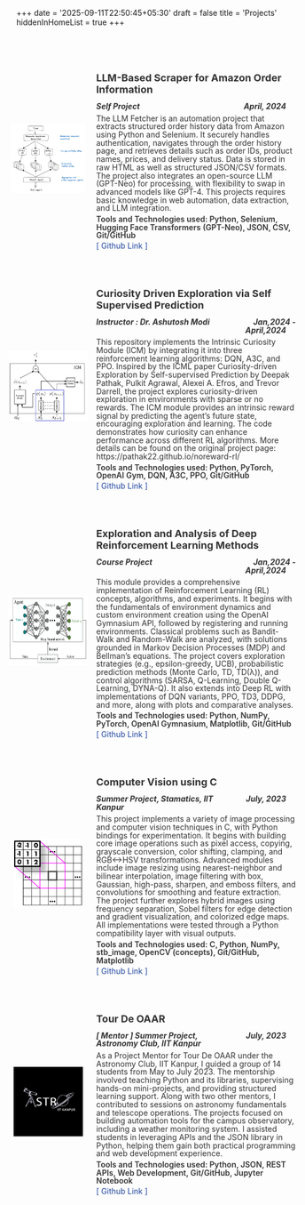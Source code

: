 +++
date = '2025-09-11T22:50:45+05:30'
draft = false
title = 'Projects'
hiddenInHomeList = true
+++


<!--more-->


<style>
.left 
{
    text-align: left;
}
.right
{
    text-align: right;
    margin-top: 0px;
    padding-top: 0px;
    margin-bottom: 0px;
    padding-bottom: 0px;
}
.project .description h5{
    margin-top: 8px;
    padding-top: 0px;
    display: grid;
    grid-template-columns: 2.5fr 1fr ;
}
.project .description p:not(h5)
{
    margin-top: 5px;
    padding-top: 0px;
    margin-bottom: 2px;
    padding-bottom: 0px;
}
.container {
    display: flex;
    height: 100vh;
}
.container .content .About a
{
    text-decoration: none;
}



.content {
    /* width: 80%; */
    /* padding-right: 20%; */
    margin-top: 4px;
    padding-top: 20px;
}
.content h5{
    margin-top: 0px;
    padding-top: 0px;
    margin-bottom: 0px;
    padding-bottom: 0px;

}
.content h3 
{
    font-size: 18px;
    color: #333;
    margin-top: 10px;
    padding-top: 0px;
    margin-bottom: 0px;
    padding-bottom: 0px;

}
.content h2 {
    font-size: 24px;
    color: #333;
    margin-top: 10px;
    padding-top: 0px;
    margin-bottom: 10px;
    padding-bottom: 10px;
}

.content p {
    font-size: 14px;
    color: #333;
    line-height: 1.05;
    margin-top: 10px;
    padding-top: 0px;
    margin-bottom: 10px;
    padding-bottom: 0px;
}

.content .page .tools
{
    font-weight:599;
}

.content .page a{
    font-size: 14px;
    text-decoration: none;
    color: #20469e;
}
.project{
        display: grid;
    grid-template-columns: 1fr 2.5fr;
    justify-content: center;
    align-items: center;
    place-items: center;
    margin-top: 20px;
    margin-bottom: 20px;
}

.project img
{
    justify-content: center;
    align-items: center;
    height: 125px;
    margin-right: 30px;
    margin-left: 0px;
}
.content .page 
{
    display: grid;
}
</style>


<div class="content">
            <div class="page">
                <br>
                <div class="project">
                    <img src="/images/llm.png" alt="LLM Scraper" class="enigma"/>
                    <div class="description">
                        <h3>LLM-Based Scraper for Amazon Order Information</h3>
                        <h5>
                            <p class="left">Self Project</p>
                            <p class="right">April, 2024 &emsp;</p>
                        </h5>
                        <p>The LLM Fetcher is an automation project that extracts structured order history data from Amazon using Python and Selenium. It securely handles authentication, navigates through the order history page, and retrieves details such as order IDs, product names, prices, and delivery status. Data is stored in raw HTML as well as structured JSON/CSV formats. The project also integrates an open-source LLM (GPT-Neo) for processing, with flexibility to swap in advanced models like GPT-4. This projects requires basic knowledge in web automation, data extraction, and LLM integration.</p>
                        <p class="tools">Tools and Technologies used: Python, Selenium, Hugging Face Transformers (GPT-Neo), JSON, CSV, Git/GitHub </p>
                        <a href="https://github.com/safffrron/LLM-Scraper" target="_blank">[ Github Link ]</a>
                    </div>
                </div>
                <br>
                <div class="project">
                    <img src="/images/icml.png" alt="ICML Paper " class="icml"/>
                    <div class="description">
                        <h3>Curiosity Driven Exploration via Self Supervised Prediction</h3>       
                        <h5>
                            <p class="left">Instructor : Dr. Ashutosh Modi</p>
                            <p class="right">Jan,2024 - April,2024 &emsp;</p>
                        </h5>
                        <p>This repository implements the Intrinsic Curiosity Module (ICM) by integrating it into three reinforcement learning algorithms: DQN, A3C, and PPO. Inspired by the ICML paper Curiosity-driven Exploration by Self-supervised Prediction by Deepak Pathak, Pulkit Agrawal, Alexei A. Efros, and Trevor Darrell, the project explores curiosity-driven exploration in environments with sparse or no rewards. The ICM module provides an intrinsic reward signal by predicting the agent’s future state, encouraging exploration and learning. The code demonstrates how curiosity can enhance performance across different RL algorithms. More details can be found on the original project page: https://pathak22.github.io/noreward-rl/</p>
                        <p class="tools">Tools and Technologies used: Python, PyTorch, OpenAI Gym, DQN, A3C, PPO, Git/GitHub </p>
                        <a href="https://github.com/safffrron/ICML_Curiosity_Exploration" target="_blank">[ Github Link ]</a>
                    </div>
                </div>
                <br>
                <div class="project">
                    <img src="/images/drl.webp" alt="CS780 DRL" class="drl"/>
                    <div class="description">
                        <h3>Exploration and Analysis of Deep Reinforcement Learning Methods</h3>
                        <h5>
                            <p class="left"> Course Project </p>
                            <p class="right">Jan,2024 - April,2024 &emsp;</p>
                        </h5>
                        <p>This module provides a comprehensive implementation of Reinforcement Learning (RL) concepts, algorithms, and experiments. It begins with the fundamentals of environment dynamics and custom environment creation using the OpenAI Gymnasium API, followed by registering and running environments. Classical problems such as Bandit-Walk and Random-Walk are analyzed, with solutions grounded in Markov Decision Processes (MDP) and Bellman’s equations. The project covers exploration strategies (e.g., epsilon-greedy, UCB), probabilistic prediction methods (Monte Carlo, TD, TD(λ)), and control algorithms (SARSA, Q-Learning, Double Q-Learning, DYNA-Q). It also extends into Deep RL with implementations of DQN variants, PPO, TD3, DDPG, and more, along with plots and comparative analyses.</p>
                        <p class="tools">Tools and Technologies used: Python, NumPy, PyTorch, OpenAI Gymnasium, Matplotlib, Git/GitHub </p>
                        <a href="https://github.com/safffrron/Analysis-of-Deep-Reinforcement-Learning" target="_blank">[ Github Link ]</a>
                    </div>
                </div>
                <br>
                <div class="project">
                    <img src="/images/cvinc.png" alt="CVC" class="enigma"/>
                    <div class="description">
                        <h3>Computer Vision using C</h3>
                        <h5>
                            <p class="left"> Summer Project, Stamatics, IIT Kanpur</p>
                            <p class="right">July, 2023 &emsp;</p>
                        </h5>
                        <p>This project implements a variety of image processing and computer vision techniques in C, with Python bindings for experimentation. It begins with building core image operations such as pixel access, copying, grayscale conversion, color shifting, clamping, and RGB↔HSV transformations. Advanced modules include image resizing using nearest-neighbor and bilinear interpolation, image filtering with box, Gaussian, high-pass, sharpen, and emboss filters, and convolutions for smoothing and feature extraction. The project further explores hybrid images using frequency separation, Sobel filters for edge detection and gradient visualization, and colorized edge maps. All implementations were tested through a Python compatibility layer with visual outputs.</p>
                        <p class="tools">Tools and Technologies used: C, Python, NumPy, stb_image, OpenCV (concepts), Git/GitHub, Matplotlib </p>
                        <a href="https://github.com/safffrron/Computer-Vision-using-C" target="_blank">[ Github Link ]</a>
                    </div>
                </div>
                <br>
                <div class="project">
                    <img src="/images/astro.jpeg" alt="TDOAAR" class="enigma"/>
                    <div class="description">
                        <h3>Tour De OAAR </h3>
                        <h5>
                            <p class="left"> [ Mentor ] Summer Project, Astronomy Club, IIT Kanpur</p>
                            <p class="right">July, 2023 &emsp;</p>
                        </h5>
                        <p>As a Project Mentor for Tour De OAAR under the Astronomy Club, IIT Kanpur, I guided a group of 14 students from May to July 2023. The mentorship involved teaching Python and its libraries, supervising hands-on mini-projects, and providing structured learning support. Along with two other mentors, I contributed to sessions on astronomy fundamentals and telescope operations. The projects focused on building automation tools for the campus observatory, including a weather monitoring system. I assisted students in leveraging APIs and the JSON library in Python, helping them gain both practical programming and web development experience.</p>
                        <p class="tools">Tools and Technologies used: Python, JSON, REST APIs, Web Development, Git/GitHub, Jupyter Notebook </p>
                        <a href="https://github.com/safffrron/TourDeOAAR" target="_blank">[ Github Link ]</a>
                    </div>
                </div>
                <br><br><br>
            </div>
</div>